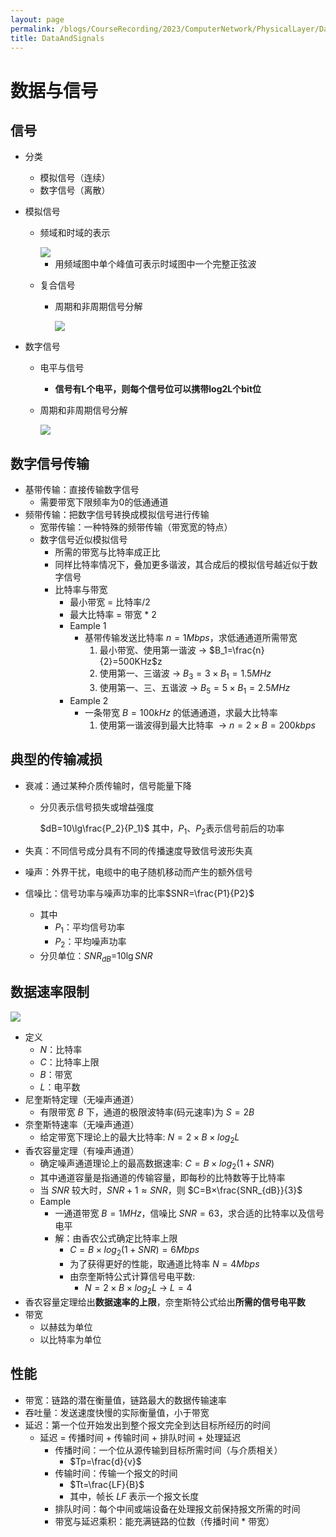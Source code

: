 ```yaml
---
layout: page
permalink: /blogs/CourseRecording/2023/ComputerNetwork/PhysicalLayer/DataAndSignals/index.html
title: DataAndSignals
---
```


# 数据与信号

## 信号

- 分类
    - 模拟信号（连续）
    - 数字信号（离散）
- 模拟信号
    - 频域和时域的表示
        
        <img src="https://CRYoushiwo.github.io/images/blogs/CoursesRecording/ComputerNetwork/PhysicalLayer/Chapter3/Untitled.png" class="blog-image" >
        
        - 用频域图中单个峰值可表示时域图中一个完整正弦波
    - 复合信号
        - 周期和非周期信号分解
            
            <img src="https://CRYoushiwo.github.io/images/blogs/CoursesRecording/ComputerNetwork/PhysicalLayer/Chapter3/Untitled%201.png" class="blog-image" >
            
- 数字信号
    - 电平与信号
        - **信号有L个电平，则每个信号位可以携带log2L个bit位**
    - 周期和非周期信号分解
        
        <img src="https://CRYoushiwo.github.io/images/blogs/CoursesRecording/ComputerNetwork/PhysicalLayer/Chapter3/Untitled%202.png" class="blog-image" >
        

## 数字信号传输

- 基带传输：直接传输数字信号
    - 需要带宽下限频率为0的低通通道
- 频带传输：把数字信号转换成模拟信号进行传输
    - 宽带传输：一种特殊的频带传输（带宽宽的特点）
    - 数字信号近似模拟信号
        - 所需的带宽与比特率成正比
        - 同样比特率情况下，叠加更多谐波，其合成后的模拟信号越近似于数字信号
        - 比特率与带宽
            - 最小带宽 = 比特率/2
            - 最大比特率 = 带宽 * 2
            - Eample 1
                - 基带传输发送比特率 $n=1Mbps$，求低通通道所需带宽
                    1. 最小带宽、使用第一谐波 $\rightarrow$ $B_1=\frac{n}{2}=500KHz$z
                    2. 使用第一、三谐波 $\rightarrow$ $B_3=3×B_1=1.5MHz$
                    3. 使用第一、三、五谐波 $\rightarrow$ $B_5=5×B_1=2.5MHz$ 
            - Eample 2
                - 一条带宽 $B=100kHz$ 的低通通道，求最大比特率
                    1. 使用第一谐波得到最大比特率  $\rightarrow$ $n=2×B=200kbps$

## 典型的传输减损

- 衰减：通过某种介质传输时，信号能量下降
    - 分贝表示信号损失或增益强度
        
        $dB=10\lg\frac{P_2}{P_1}$  其中，$P_1$、$P_2$表示信号前后的功率
        
- 失真：不同信号成分具有不同的传播速度导致信号波形失真
- 噪声：外界干扰，电缆中的电子随机移动而产生的额外信号
- 信噪比：信号功率与噪声功率的比率$SNR=\frac{P1}{P2}$
    - 其中
        - $P_1$：平均信号功率
        - $P_2$：平均噪声功率
    - 分贝单位：$SNR_{dB}$=$10\lg SNR$

## 数据速率限制

<img src="https://CRYoushiwo.github.io/images/blogs/CoursesRecording/ComputerNetwork/PhysicalLayer/Chapter3/Untitled%203.png" class="blog-image" >

- 定义
    - $N$：比特率
    - $C$：比特率上限
    - $B$：带宽
    - $L$：电平数
- 尼奎斯特定理（无噪声通道）
    - 有限带宽 $B$ 下，通道的极限波特率(码元速率)为 $S=2B$
- 奈奎斯特速率（无噪声通道）
    - 给定带宽下理论上的最大比特率: $N=2×B×log_2L$
- 香农容量定理（有噪声通道）
    - 确定噪声通道理论上的最高数据速率: $C=B×log_2(1+SNR)$
    - 其中通道容量是指通道的传输容量，即每秒的比特数等于比特率
    - 当 $SNR$ 较大时，$SNR+1\approx SNR$，则 $C=B×\frac{SNR_{dB}}{3}$
    - Eample
        - 一通道带宽 $B=1MHz$，信噪比 $SNR=63$，求合适的比特率以及信号电平
        - 解：由香农公式确定比特率上限
            - $C=B\times log_2(1+SNR)=6Mbps$
            - 为了获得更好的性能，取通道比特率 $N=4Mbps$
            - 由奈奎斯特公式计算信号电平数:
                - $N=2\times B\times log_2L$ $\rightarrow$ $L=4$
- 香农容量定理给出**数据速率的上限**，奈奎斯特公式给出**所需的信号电平数**
- 带宽
    - 以赫兹为单位
    - 以比特率为单位

## 性能

- 带宽：链路的潜在衡量值，链路最大的数据传输速率
- 吞吐量：发送速度快慢的实际衡量值，小于带宽
- 延迟：第一个位开始发出到整个报文完全到达目标所经历的时间
    - 延迟 = 传播时间 + 传输时间 + 排队时间 + 处理延迟
        - 传播时间：一个位从源传输到目标所需时间（与介质相关）
            - $Tp=\frac{d}{v}$
        - 传输时间：传输一个报文的时间
            - $Tt=\frac{LF}{B}$
            - 其中，帧长 $LF$ 表示一个报文长度
        - 排队时间：每个中间或端设备在处理报文前保持报文所需的时间
        - 带宽与延迟乘积：能充满链路的位数（传播时间 * 带宽）